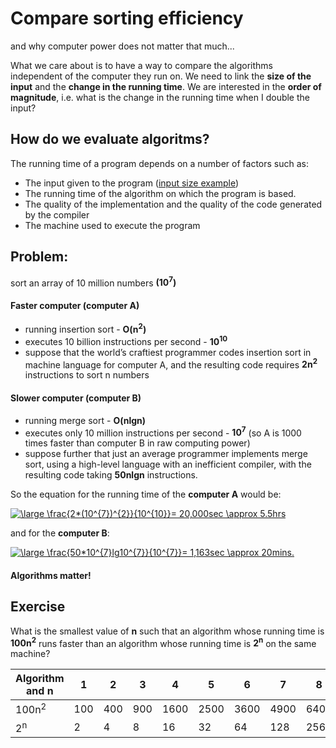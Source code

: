 # Compare sorting efficiency
and why computer power does not matter that much...   

What we care about is to have a way to compare the algorithms independent of the computer they run on. We need to link the **size of the input** and the **change in the running time**. We are interested in the **order of magnitude**, i.e. what is the change in the running time when I double the input?     

## How do we evaluate algoritms?

  The running time of a program depends on a number of factors such as:
  - The input given to the program ([input size example](https://github.com/Michael-Antczak/Intro-to-computer-science/tree/master/examples/size_of_input))
  - The running time of the algorithm on which the program is based.  
  - The quality of the implementation and the quality of the code generated by
the compiler 
  - The machine used to execute the program  

## Problem:
sort an array of 10 million numbers **(10<sup>7</sup>)**

#### Faster computer (computer A) 
- running insertion sort - **O(n<sup>2</sup>)**
- executes 10 billion instructions per second - **10<sup>10</sup>** 
- suppose that the world’s craftiest programmer codes insertion sort in machine language for computer A, and the resulting code
requires **2n<sup>2</sup>** instructions to sort n numbers

#### Slower computer (computer B) 
- running merge sort - **O(nlgn)**
- executes only 10 million instructions per second - **10<sup>7</sup>** (so A is 1000 times faster than computer B in raw computing power)
- suppose further that just an average programmer implements merge sort, using a high-level language with an inefficient
compiler, with the resulting code taking **50nlgn** instructions.

So the equation for the running time of the **computer A** would be:

<a href="https://www.codecogs.com/eqnedit.php?latex=\dpi{150}&space;\large&space;\frac{2*(10^{7})^{2}}{10^{10}}=&space;20,000sec&space;\approx&space;5.5hrs" target="_blank"><img src="https://latex.codecogs.com/png.latex?\dpi{150}&space;\large&space;\frac{2*(10^{7})^{2}}{10^{10}}=&space;20,000sec&space;\approx&space;5.5hrs" title="\large \frac{2*(10^{7})^{2}}{10^{10}}= 20,000sec \approx 5.5hrs" /></a>

and for the **computer B**:  

<a href="https://www.codecogs.com/eqnedit.php?latex=\dpi{150}&space;\large&space;\frac{50*10^{7}lg10^{7}}{10^{7}}=&space;1,163sec&space;\approx&space;20mins." target="_blank"><img src="https://latex.codecogs.com/png.latex?\dpi{150}&space;\large&space;\frac{50*10^{7}lg10^{7}}{10^{7}}=&space;1,163sec&space;\approx&space;20mins." title="\large \frac{50*10^{7}lg10^{7}}{10^{7}}= 1,163sec \approx 20mins." /></a>

#### Algorithms matter!

## Exercise
What is the smallest value of **n** such that an algorithm whose running time is **100n<sup>2</sup>** runs faster than an algorithm whose running time is **2<sup>n</sup>** on the same machine?

| Algorithm and n | 1 | 2 | 3 | 4 | 5 | 6 | 7 | 8 | 10 | 12 | 14 | 15 | 16 | 17 |
| ------------- | ------------- | ------------- | ------------- | ------------- | ------------- | ------------- | ------------- | ------------- | ------------- | ------------- | ------------- | ------------- | ------------- | ------------- |
| 100n<sup>2</sup>  | 100 | 400 | 900 | 1600 | 2500 | 3600 | 4900 | 6400 | 10,000 | 14,400 | 19,600 | 22,500 | 25,600 | 28,900 | 
| 2<sup>n</sup>  | 2 | 4 | 8 | 16 | 32 | 64 |128 | 256 | 1024 | 4096 |16,384 | 32,768 |65,536 | 131,072 |
